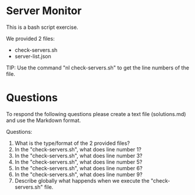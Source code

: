 # Server Monitor

This is a bash script exercise.

We provided 2 files:

- check-servers.sh
- server-list.json

TIP: Use the command "nl check-servers.sh" to get the line numbers of the file.

# Questions

To respond the following questions please create a text file (solutions.md) and use the Markdown format.

Questions:

1. What is the type/format of the 2 provided files?
2. In the "check-servers.sh", what does line number 1?
3. In the "check-servers.sh", what does line number 3?
4. In the "check-servers.sh", what does line number 5?
5. In the "check-servers.sh", what does line number 6?
6. In the "check-servers.sh", what does line number 9?
7. Describe globally what happends when we execute the "check-servers.sh" file.

